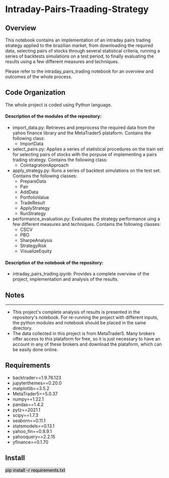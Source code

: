 # Intraday-Pairs-Traading-Strategy

## Overview

This notebook contains an implementation of an intraday pairs trading strategy applied to the brazilian market, from downloading the required data, selecting pairs of stocks through several statistical criteria, running a series of backtests simulations on a test period, to finally evaluating the results using a few different measures and techniques.

Please refer to the intraday_pairs_trading notebook for an overview and outcomes of the whole process.

## Code Organization

The whole project is coded using Python language.  

#### Description of the modules of the repository:

- import_data.py: Retrieves and preprocess the required data from the yahoo finance library and the MetaTrader5 plataform. Contains the following class:
    - ImportData
- select_pairs.py: Applies a series of statistical procedures on the train set for selecting pairs of stocks with the porpuse of implementing a pairs trading strategy. Contains the following class:
    - CointagrationApproach
- apply_strategy.py: Runs a series of backtest simulations on the test set. Contains the following classes:
    - PrepareData
    - Pair
    - AddData
    - PortfolioValue
    - TradeResult
    - ApplyStrategy
    - RunStrategy
- performance_evaluation.py: Evaluates the strategy performance uing a few different measures and techniques. Contains the following classes:
    - CSCV
    - PBO
    - SharpeAnalysis
    - StrategyRisk
    - VisualizeEquity
        
#### Description of the notebook of the repository:

- intraday_pairs_trading.ipynb: Provides a complete overview of the project, implementation and analysis of the results.
        
## Notes
---

- This project's complete analysis of results is presented in the repository's notebook. For re-running the project with different inputs, the python modules and notebook should be placed in the same directory.
- The data collected in this project is from MetaTrader5. Many brokers offer access to this plataform for free, so it is just necessary to have an account in any of these brokers and download the plataform, which can be easily done online.

## Requirements

- backtrader==1.9.76.123
- jupyterthemes==0.20.0
- matplotlib==3.5.2
- MetaTrader5==5.0.37
- numpy==1.22.1
- pandas==1.4.2
- pytz==2021.1
- scipy==1.7.3
- seaborn==0.11.1
- statsmodels==0.13.1
- yahoo_fin==0.8.9.1
- yahooquery==2.2.15
- yfinance==0.1.70

## Install

<mark style="background-color: lightgrey">pip install -r requirements.txt</mark>
